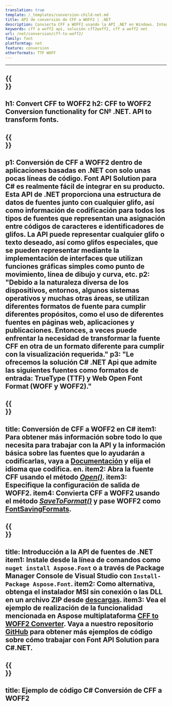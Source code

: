 ```yaml
---
translation: true
template: /_templates/conversion-child-net.md
title: API de conversión de CFF a WOFF2 | .NET
description: Convierta CFF a WOFF2 usando la API .NET en Windows. Integre esta función nativa de conversión de fuentes CFF a WOFF2 en su propia solución.
keywords: cff a woff2 api, solución cff2woff2, cff a woff2 net
url: /net/conversion/cff-to-woff2/
family: font
platformtag: net
feature: conversion
otherformats: TTF WOFF
---
```


---
{{<section banner>}}
---
h1: Convert CFF to WOFF2
h2: CFF to WOFF2 Conversion functionality for C№ .NET. API to transform fonts.
---

{{<section overview>}}
---
p1: Conversión de CFF a WOFF2 dentro de aplicaciones basadas en .NET con solo unas pocas líneas de código. Font API Solution para С# es realmente fácil de integrar en su producto. Esta API de .NET proporciona una estructura de datos de fuentes junto con cualquier glifo, así como información de codificación para todos los tipos de fuentes que representan una asignación entre códigos de caracteres e identificadores de glifos. La API puede representar cualquier glifo o texto deseado, así como glifos especiales, que se pueden representar mediante la implementación de interfaces que utilizan funciones gráficas simples como punto de movimiento, línea de dibujo y curva, etc.
p2: "Debido a la naturaleza diversa de los dispositivos, entornos, algunos sistemas operativos y muchas otras áreas, se utilizan diferentes formatos de fuente para cumplir diferentes propósitos, como el uso de diferentes fuentes en páginas web, aplicaciones y publicaciones. Entonces, a veces puede enfrentar la necesidad de transformar la fuente CFF en otra de un formato diferente para cumplir con la visualización requerida."
p3: "Le ofrecemos la solución С# .NET Api que admite las siguientes fuentes como formatos de entrada: TrueType (TTF) y Web Open Font Format (WOFF y WOFF2)."
---

{{<section feature1>}}
---
title: Conversión de CFF a WOFF2 en C#
item1: Para obtener más información sobre todo lo que necesita para trabajar con la API y la información básica sobre las fuentes que lo ayudarán a codificarlas, vaya a [Documentación](https://docs.aspose.com/font/) y elija el idioma que codifica. en.
item2: Abra la fuente CFF usando el método [*Open()*](https://reference.aspose.com/font/net/aspose.font/font/open/).
item3: Especifique la configuración de salida de WOFF2.
item4: Convierta CFF a WOFF2 usando el método [*SaveToFormat()*](https://reference.aspose.com/font/net/aspose.font/font/savetoformat/) y pase WOFF2 como [FontSavingFormats](https://reference.aspose.com/font/net/aspose.font/fontsavingformats/).
---

{{<section feature2>}}
---
title: Introducción a la API de fuentes de .NET
item1: Instale desde la línea de comandos como ```nuget install Aspose.Font``` o a través de Package Manager Console de Visual Studio con ```Install-Package Aspose.Font```.
item2: Como alternativa, obtenga el instalador MSI sin conexión o las DLL en un archivo ZIP desde [descargas](https://downloads.aspose.com/font/net).
item3: Vea el ejemplo de realización de la funcionalidad mencionada en Aspose  multiplataforma [CFF to WOFF2 Converter](https://products.aspose.app/font/conversion/cff-to-woff2). Vaya a nuestro repositorio [GitHub](https://github.com/aspose-font/Aspose.Font-Documentation/tree/master/net-examples) para obtener más ejemplos de código sobre cómo trabajar con Font API Solution para C#.NET.
---

{{<section codeexample>}}
---
title: Ejemplo de código C# Conversión de CFF a WOFF2
---